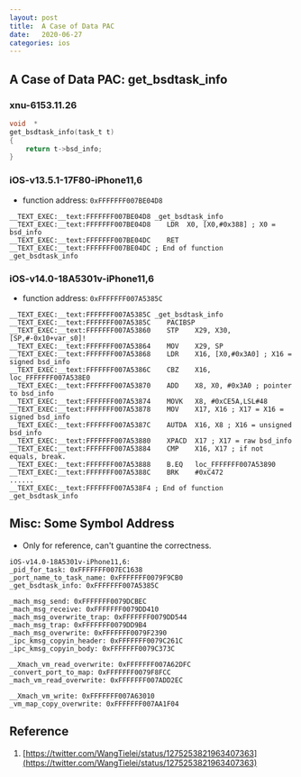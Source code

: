 ```yaml
---
layout: post
title:  A Case of Data PAC
date:   2020-06-27
categories: ios
---
```


## A Case of Data PAC: get_bsdtask_info

### xnu-6153.11.26
```c
void  *
get_bsdtask_info(task_t t)
{
	return t->bsd_info;
}
```

### iOS-v13.5.1-17F80-iPhone11,6
* function address: `0xFFFFFFF007BE04D8`
```assembly
__TEXT_EXEC:__text:FFFFFFF007BE04D8 _get_bsdtask_info
__TEXT_EXEC:__text:FFFFFFF007BE04D8    LDR  X0, [X0,#0x388] ; X0 = bsd_info
__TEXT_EXEC:__text:FFFFFFF007BE04DC    RET
__TEXT_EXEC:__text:FFFFFFF007BE04DC ; End of function _get_bsdtask_info
```

### iOS-v14.0-18A5301v-iPhone11,6
* function address: `0xFFFFFFF007A5385C`
```assembly
__TEXT_EXEC:__text:FFFFFFF007A5385C _get_bsdtask_info
__TEXT_EXEC:__text:FFFFFFF007A5385C    PACIBSP
__TEXT_EXEC:__text:FFFFFFF007A53860    STP    X29, X30, [SP,#-0x10+var_s0]!
__TEXT_EXEC:__text:FFFFFFF007A53864    MOV    X29, SP
__TEXT_EXEC:__text:FFFFFFF007A53868    LDR    X16, [X0,#0x3A0] ; X16 = signed bsd_info
__TEXT_EXEC:__text:FFFFFFF007A5386C    CBZ    X16, loc_FFFFFFF007A538E0
__TEXT_EXEC:__text:FFFFFFF007A53870    ADD    X8, X0, #0x3A0 ; pointer to bsd_info
__TEXT_EXEC:__text:FFFFFFF007A53874    MOVK   X8, #0xCE5A,LSL#48
__TEXT_EXEC:__text:FFFFFFF007A53878    MOV    X17, X16 ; X17 = X16 = signed bsd_info
__TEXT_EXEC:__text:FFFFFFF007A5387C    AUTDA  X16, X8 ; X16 = unsigned bsd_info
__TEXT_EXEC:__text:FFFFFFF007A53880    XPACD  X17 ; X17 = raw bsd_info
__TEXT_EXEC:__text:FFFFFFF007A53884    CMP    X16, X17 ; if not equals, break.
__TEXT_EXEC:__text:FFFFFFF007A53888    B.EQ   loc_FFFFFFF007A53890
__TEXT_EXEC:__text:FFFFFFF007A5388C    BRK    #0xC472
......
__TEXT_EXEC:__text:FFFFFFF007A538F4 ; End of function _get_bsdtask_info
```

## Misc: Some Symbol Address
* Only for reference, can't guantine the correctness.
```
iOS-v14.0-18A5301v-iPhone11,6:
_pid_for_task: 0xFFFFFFF007EC1638
_port_name_to_task_name: 0xFFFFFFF0079F9CB0
_get_bsdtask_info: 0xFFFFFFF007A5385C

_mach_msg_send: 0xFFFFFFF0079DCBEC
_mach_msg_receive: 0xFFFFFFF0079DD410
_mach_msg_overwrite_trap: 0xFFFFFFF0079DD544
_mach_msg_trap: 0xFFFFFFF0079DD9B4
_mach_msg_overwrite: 0xFFFFFFF0079F2390
_ipc_kmsg_copyin_header: 0xFFFFFFF0079C261C
_ipc_kmsg_copyin_body: 0xFFFFFFF0079C373C

__Xmach_vm_read_overwrite: 0xFFFFFFF007A62DFC
_convert_port_to_map: 0xFFFFFFF0079F8FCC
_mach_vm_read_overwrite: 0xFFFFFFF007ADD2EC

__Xmach_vm_write: 0xFFFFFFF007A63010
_vm_map_copy_overwrite: 0xFFFFFFF007AA1F04
```

## Reference
1. [https://twitter.com/WangTielei/status/1275253821963407363](https://twitter.com/WangTielei/status/1275253821963407363)
